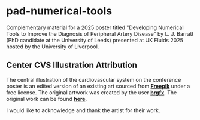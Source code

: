 # pad-numerical-tools
Complementary material for a 2025 poster titled "Developing Numerical Tools to Improve the Diagnosis of Peripheral Artery Disease" by L. J. Barratt (PhD candidate at the University of Leeds) presented at UK Fluids 2025 hosted by the University of Liverpool.

## Center CVS Illustration Attribution
The central illustration of the cardiovascular system on the conference poster is an edited version of an existing art sourced from **[Freepik](https://www.freepik.com/)** under a free license. The original artwork was created by the user **[brgfx](https://www.freepik.com/author/brgfx)**. The original work can be found **[here](https://www.freepik.com/free-vector/diagram-showing-blood-flow-human-heart_25673533.htm#fromView=search&page=1&position=41&uuid=9ae5845c-8498-46c8-a1cc-0f831ac02335&query=unlabelled+full+Human+systemic+circulatory+system)**.

I would like to acknowledge and thank the artist for their work.
